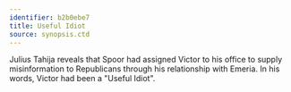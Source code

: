 ```yaml
---
identifier: b2b0ebe7
title: Useful Idiot
source: synopsis.ctd 
---
```

Julius Tahija reveals that Spoor had assigned Victor to his office to
supply misinformation to Republicans through his relationship with
Emeria. In his words, Victor had been a "Useful Idiot".
